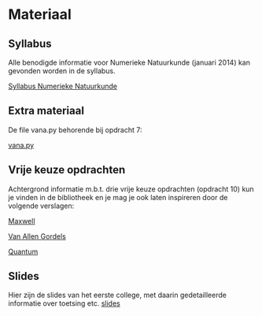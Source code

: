 # Materiaal

## Syllabus
Alle benodigde informatie voor Numerieke Natuurkunde (januari 2014) kan gevonden
worden in de syllabus.

[Syllabus Numerieke Natuurkunde](numnat_v20140107_1.pdf)

## Extra materiaal
De file vana.py behorende bij opdracht 7:

[vana.py](vana.py)

## Vrije keuze opdrachten
Achtergrond informatie m.b.t. drie vrije keuze opdrachten (opdracht 10) kun 
je vinden in de bibliotheek en je mag je ook laten inspireren door de volgende 
verslagen:

[Maxwell](numnat_maxwell.pdf)

[Van Allen Gordels](numnat_vanallen.pdf)

[Quantum](numnat_quantum.pdf)

## Slides 
Hier zijn de slides van het eerste college, met daarin gedetailleerde
informatie over toetsing etc.
[slides](slides_col_1_2014.pdf)